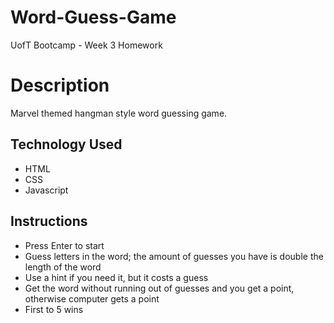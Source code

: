 # Word-Guess-Game
UofT Bootcamp - Week 3 Homework

# Description
Marvel themed hangman style word guessing game. 

## Technology Used
* HTML
* CSS
* Javascript

## Instructions
* Press Enter to start
* Guess letters in the word; the amount of guesses you have is double the length of the word
* Use a hint if you need it, but it costs a guess
* Get the word without running out of guesses and you get a point, otherwise computer gets a point
* First to 5 wins

